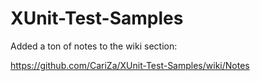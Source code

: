 # XUnit-Test-Samples

Added a ton of notes to the wiki section:

https://github.com/CariZa/XUnit-Test-Samples/wiki/Notes
